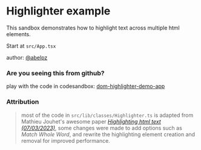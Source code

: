 # Highlighter example

This sandbox demonstrates how to highlight text across multiple html elements.

Start at `src/App.tsx`

author: [@abelpz](https://github.com/abelpz)

### Are you seeing this from github? 

play with the code in codesandbox: [dom-highlighter-demo-app](https://codesandbox.io/p/github/abelpz/dom-highlighter-demo-app)

### Attribution

> most of the code in `src/lib/classes/Highlighter.ts` is adapted from Mathieu Jouhet's awesome paper [*Highlighting html text (07/03/2023)*](https://observablehq.com/@daformat/highlighting-html-text), some changes were made to add options such as *Match Whole Word*, and rewrite the highlighting element creation and removal for improved performance.
